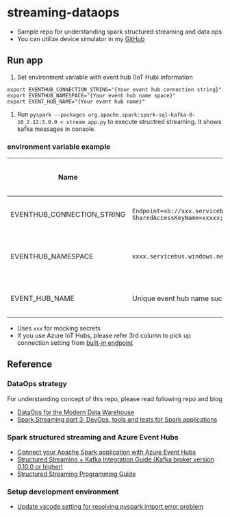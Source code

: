 # streaming-dataops
- Sample repo for understanding spark structured streaming and data ops
- You can utilize device simulator in my [GitHub](https://github.com/NT-D/streaming-dataops-device)

## Run app
1. Set environment variable with event hub (IoT Hub) information
```
export EVENTHUB_CONNECTION_STRING="{Your event hub connection string}"
export EVENTHUB_NAMESPACE="{Your event hub name space}"
export EVENT_HUB_NAME="{Your event hub name}"
```
1. Run `pyspark --packages org.apache.spark:spark-sql-kafka-0-10_2.12:3.0.0 < stream_app.py` to execute structred streaming. It shows kafka messages in console.

### environment variable example
|Name|Example|IoT Hub Build-in endpoints name|
|--|--|--|
|EVENTHUB_CONNECTION_STRING|`Endpoint=sb://xxx.servicebus.windows.net/;  SharedAccessKeyName=xxxxx;SharedAccessKey=xxx;EntityPath=xxxx`|Event Hub-compatible endpoint|
|EVENTHUB_NAMESPACE|`xxxx.servicebus.windows.net`|Pick up from `Event Hub-compatible endpoint string`|
|EVENT_HUB_NAME|Unique event hub name such as `streaming-ops-masota`|Event Hub-compatible name|

- Uses `xxx` for mocking secrets
- If you use Azure IoT Hubs, please refer 3rd column to pick up connection setting from [built-in endpoint](https://docs.microsoft.com/en-us/azure/iot-hub/iot-hub-devguide-messages-read-builtin)


## Reference
### DataOps strategy
For understanding concept of this repo, please read following repo and blog
- [DataOps for the Modern Data Warehouse](https://github.com/Azure-Samples/modern-data-warehouse-dataops)
- [Spark Streaming part 3: DevOps, tools and tests for Spark applications](https://www.adaltas.com/en/2019/06/19/spark-devops-tools-test/)

### Spark structured streaming and Azure Event Hubs
- [Connect your Apache Spark application with Azure Event Hubs](https://docs.microsoft.com/en-us/azure/event-hubs/event-hubs-kafka-spark-tutorial)
- [Structured Streaming + Kafka Integration Guide (Kafka broker version 0.10.0 or higher)](https://spark.apache.org/docs/latest/structured-streaming-kafka-integration.html)
- [Structured Streaming Programming Guide](http://spark.apache.org/docs/latest/structured-streaming-programming-guide.html)

### Setup development environment
- [Update vscode setting for resolving pyspark import error problem](https://stackoverflow.com/questions/40163106/cannot-find-col-function-in-pyspark)
